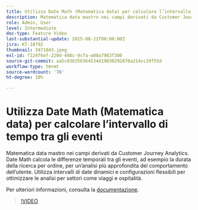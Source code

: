 ```yaml
---
title: Utilizza Date Math (Matematica data) per calcolare l’intervallo di tempo tra gli eventi
description: Matematica data mastro nei campi derivati da Customer Journey Analytics.
role: Admin, User
level: Intermediate
doc-type: Feature Video
last-substantial-update: 2025-08-21T00:00:00Z
jira: KT-18792
thumbnail: 3471043.jpeg
exl-id: f124f6ef-220d-498c-9cfa-a08a7983f300
source-git-commit: aa5c836356364534d19030292870a214cc29f55d
workflow-type: tm+mt
source-wordcount: '76'
ht-degree: 10%

---
```


# Utilizza Date Math (Matematica data) per calcolare l’intervallo di tempo tra gli eventi

Matematica data mastro nei campi derivati da Customer Journey Analytics. Date Math calcola le differenze temporali tra gli eventi, ad esempio la durata della ricerca per ordine, per un’analisi più approfondita del comportamento dell’utente. Utilizza intervalli di date dinamici e configurazioni flessibili per ottimizzare le analisi per settori come viaggi e ospitalità.

Per ulteriori informazioni, consulta la [documentazione](https://experienceleague.adobe.com/it/docs/analytics-platform/using/cja-dataviews/derived-fields).

>[!VIDEO](https://video.tv.adobe.com/v/3471043/?learn=on)
